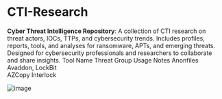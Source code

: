 # CTI-Research
**Cyber Threat Intelligence Repository**: A collection of CTI research on threat actors, IOCs, TTPs, and cybersecurity trends. Includes profiles, reports, tools, and analyses for ransomware, APTs, and emerging threats. Designed for cybersecurity professionals and researchers to collaborate and share insights.
Tool Name	Threat Group Usage	Notes
 Anonfiles  	Avaddon, LockBit 	
AZCopy 	 Interlock 	
		
		
		
		
		
		
		
		
		
		
		
		
		
		
		
		
		
		
		
		
		
		
		
![image](https://github.com/user-attachments/assets/7c40e0a3-02c3-497c-8054-d77af9dcd97a)
